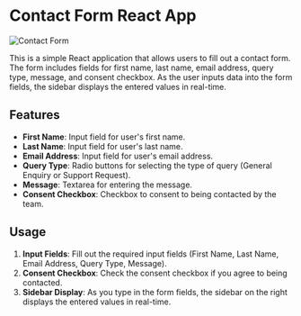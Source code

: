 # Contact Form React App

![Contact Form](./public/screenshot.png)

This is a simple React application that allows users to fill out a contact form. The form includes fields for first name, last name, email address, query type, message, and consent checkbox. As the user inputs data into the form fields, the sidebar displays the entered values in real-time.

## Features

- **First Name**: Input field for user's first name.
- **Last Name**: Input field for user's last name.
- **Email Address**: Input field for user's email address.
- **Query Type**: Radio buttons for selecting the type of query (General Enquiry or Support Request).
- **Message**: Textarea for entering the message.
- **Consent Checkbox**: Checkbox to consent to being contacted by the team.

## Usage

1. **Input Fields**: Fill out the required input fields (First Name, Last Name, Email Address, Query Type, Message).
2. **Consent Checkbox**: Check the consent checkbox if you agree to being contacted.
3. **Sidebar Display**: As you type in the form fields, the sidebar on the right displays the entered values in real-time.
